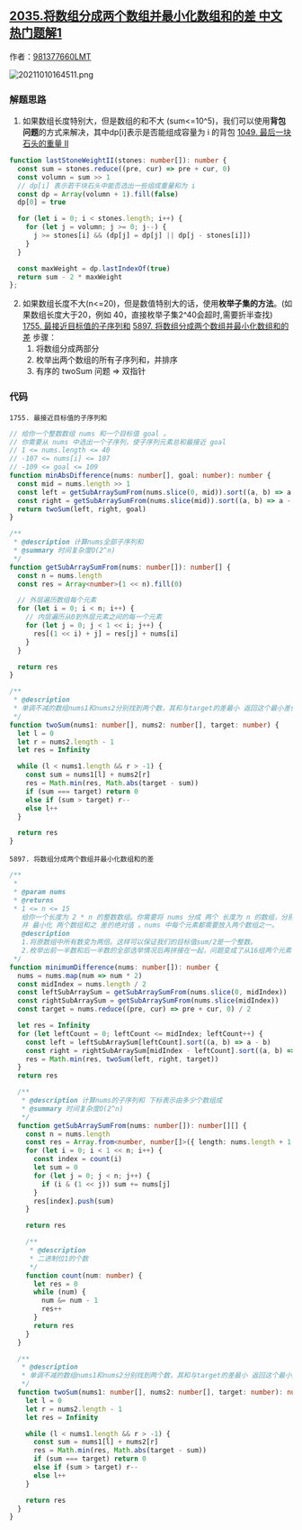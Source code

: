 ## [2035.将数组分成两个数组并最小化数组和的差 中文热门题解1](https://leetcode.cn/problems/partition-array-into-two-arrays-to-minimize-sum-difference/solutions/100000/zui-jie-jin-mu-biao-zhi-de-zi-xu-lie-he-m0sq3)

作者：[981377660LMT](https://leetcode.cn/u/981377660LMT)

![20211010164511.png](https://pic.leetcode-cn.com/1633855540-jYGijU-20211010164511.png)


### 解题思路

1. 如果数组长度特别大，但是数组的和不大 (sum<=10^5)，我们可以使用**背包问题**的方式来解决，其中dp[i]表示是否能组成容量为 i 的背包
 [1049. 最后一块石头的重量 II](https://leetcode-cn.com/problems/last-stone-weight-ii/submissions/)
```typescript []
function lastStoneWeightII(stones: number[]): number {
  const sum = stones.reduce((pre, cur) => pre + cur, 0)
  const volumn = sum >> 1
  // dp[i] 表示若干块石头中能否选出一些组成重量和为 i
  const dp = Array(volumn + 1).fill(false)
  dp[0] = true

  for (let i = 0; i < stones.length; i++) {
    for (let j = volumn; j >= 0; j--) {
      j >= stones[i] && (dp[j] = dp[j] || dp[j - stones[i]])
    }
  }

  const maxWeight = dp.lastIndexOf(true)
  return sum - 2 * maxWeight
};
```
2. 如果数组长度不大(n<=20)，但是数值特别大的话，使用**枚举子集的方法**。(如果数组长度大于20，例如 40，直接枚举子集2^40会超时,需要折半查找)
[1755. 最接近目标值的子序列和](https://leetcode-cn.com/problems/closest-subsequence-sum/)
[5897. 将数组分成两个数组并最小化数组和的差](https://leetcode-cn.com/problems/partition-array-into-two-arrays-to-minimize-sum-difference/)
   步骤：
   1. 将数组分成两部分
   2. 枚举出两个数组的所有子序列和，并排序
   3. 有序的 twoSum 问题 => 双指针

### 代码
`1755. 最接近目标值的子序列和`
```typescript []
// 给你一个整数数组 nums 和一个目标值 goal 。
// 你需要从 nums 中选出一个子序列，使子序列元素总和最接近 goal
// 1 <= nums.length <= 40
// -107 <= nums[i] <= 107
// -109 <= goal <= 109
function minAbsDifference(nums: number[], goal: number): number {
  const mid = nums.length >> 1
  const left = getSubArraySumFrom(nums.slice(0, mid)).sort((a, b) => a - b)
  const right = getSubArraySumFrom(nums.slice(mid)).sort((a, b) => a - b)
  return twoSum(left, right, goal)
}

/**
 * @description 计算nums全部子序列和
 * @summary 时间复杂度O(2^n) 
 */
function getSubArraySumFrom(nums: number[]): number[] {
  const n = nums.length
  const res = Array<number>(1 << n).fill(0)

  // 外层遍历数组每个元素
  for (let i = 0; i < n; i++) {
    // 内层遍历从0到外层元素之间的每一个元素
    for (let j = 0; j < 1 << i; j++) {
      res[(1 << i) + j] = res[j] + nums[i]
    }
  }

  return res
}

/**
 * @description
 * 单调不减的数组nums1和nums2分别找到两个数，其和与target的差最小 返回这个最小差值
 */
function twoSum(nums1: number[], nums2: number[], target: number) {
  let l = 0
  let r = nums2.length - 1
  let res = Infinity

  while (l < nums1.length && r > -1) {
    const sum = nums1[l] + nums2[r]
    res = Math.min(res, Math.abs(target - sum))
    if (sum === target) return 0
    else if (sum > target) r--
    else l++
  }

  return res
}
```

`5897. 将数组分成两个数组并最小化数组和的差`
```typescript []
/**
 *
 * @param nums
 * @returns
 * 1 <= n <= 15
   给你一个长度为 2 * n 的整数数组。你需要将 nums 分成 两个 长度为 n 的数组，分别求出两个数组的和，
   并 最小化 两个数组和之 差的绝对值 。nums 中每个元素都需要放入两个数组之一。
   @description
   1.将原数组中所有数变为两倍。这样可以保证我们的目标值sum/2是一个整数。
   2.枚举出前一半数和后一半数的全部选举情况后再拼接在一起，问题变成了从16组两个元素个数不超过C(7,15)的列表中找出和最接近原来总和一半的方案
 */
function minimumDifference(nums: number[]): number {
  nums = nums.map(num => num * 2)
  const midIndex = nums.length / 2
  const leftSubArraySum = getSubArraySumFrom(nums.slice(0, midIndex))
  const rightSubArraySum = getSubArraySumFrom(nums.slice(midIndex))
  const target = nums.reduce((pre, cur) => pre + cur, 0) / 2

  let res = Infinity
  for (let leftCount = 0; leftCount <= midIndex; leftCount++) {
    const left = leftSubArraySum[leftCount].sort((a, b) => a - b)
    const right = rightSubArraySum[midIndex - leftCount].sort((a, b) => a - b)
    res = Math.min(res, twoSum(left, right, target))
  }
  return res

  /**
   * @description 计算nums的子序列和 下标表示由多少个数组成
   * @summary 时间复杂度O(2^n)
   */
  function getSubArraySumFrom(nums: number[]): number[][] {
    const n = nums.length
    const res = Array.from<number, number[]>({ length: nums.length + 1 }, () => [])
    for (let i = 0; i < 1 << n; i++) {
      const index = count(i)
      let sum = 0
      for (let j = 0; j < n; j++) {
        if (i & (1 << j)) sum += nums[j]
      }
      res[index].push(sum)
    }

    return res

    /**
     * @description
     * 二进制位1的个数
     */
    function count(num: number) {
      let res = 0
      while (num) {
        num &= num - 1
        res++
      }
      return res
    }
  }

  /**
   * @description
   * 单调不减的数组nums1和nums2分别找到两个数，其和与target的差最小 返回这个最小差值
   */
  function twoSum(nums1: number[], nums2: number[], target: number): number {
    let l = 0
    let r = nums2.length - 1
    let res = Infinity

    while (l < nums1.length && r > -1) {
      const sum = nums1[l] + nums2[r]
      res = Math.min(res, Math.abs(target - sum))
      if (sum === target) return 0
      else if (sum > target) r--
      else l++
    }

    return res
  }
}
```
